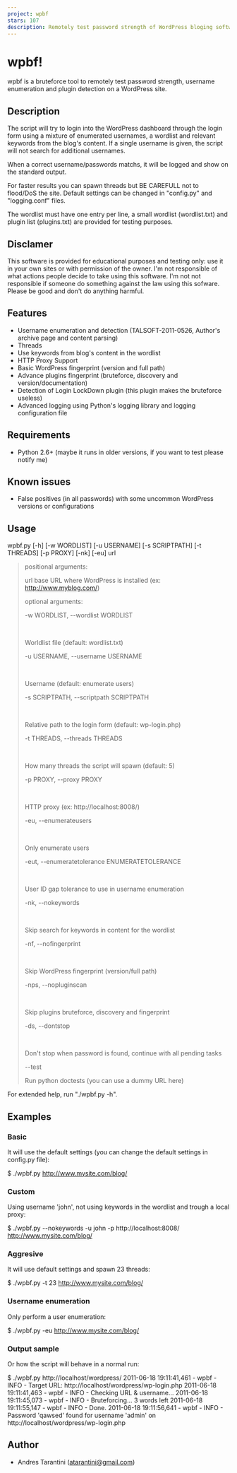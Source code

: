 ```yaml
---
project: wpbf
stars: 107
description: Remotely test password strength of WordPress bloging software
---
```


wpbf!
=====

wpbf is a bruteforce tool to remotely test password strength, username enumeration and plugin detection on a WordPress site.

Description
-----------

The script will try to login into the WordPress dashboard through the login form using a mixture of enumerated usernames, a wordlist and relevant keywords from the blog's content. If a single username is given, the script will not search for additional usernames.

When a correct username/passwords matchs, it will be logged and show on the standard output.

For faster results you can spawn threads but BE CAREFULL not to flood/DoS the site. Default settings can be changed in "config.py" and "logging.conf" files.

The wordlist must have one entry per line, a small wordlist (wordlist.txt) and plugin list (plugins.txt) are provided for testing purposes.

Disclamer
---------

This software is provided for educational purposes and testing only: use it in your own sites or with permission of the owner. I'm not responsible of what actions people decide to take using this software. I'm not not responsible if someone do something against the law using this sofware. Please be good and don't do anything harmful.

Features
--------

-   Username enumeration and detection (TALSOFT-2011-0526, Author's archive page and content parsing)
-   Threads
-   Use keywords from blog's content in the wordlist
-   HTTP Proxy Support
-   Basic WordPress fingerprint (version and full path)
-   Advance plugins fingerprint (bruteforce, discovery and version/documentation)
-   Detection of Login LockDown plugin (this plugin makes the bruteforce useless)
-   Advanced logging using Python's logging library and logging configuration file

Requirements
------------

-   Python 2.6+ (maybe it runs in older versions, if you want to test please notify me)

Known issues
------------

-   False positives (in all passwords) with some uncommon WordPress versions or configurations

Usage
-----

wpbf.py \[-h\] \[-w WORDLIST\] \[-u USERNAME\] \[-s SCRIPTPATH\] \[-t THREADS\] \[-p PROXY\] \[-nk\] \[-eu\] url

> positional arguments:
> 
> url base URL where WordPress is installed (ex: http://www.myblog.com/)
> 
> optional arguments:
> 
> \-w WORDLIST, \--wordlist WORDLIST
> 
>  
> 
> Worldlist file (default: wordlist.txt)
> 
> \-u USERNAME, \--username USERNAME
> 
>  
> 
> Username (default: enumerate users)
> 
> \-s SCRIPTPATH, \--scriptpath SCRIPTPATH
> 
>  
> 
> Relative path to the login form (default: wp-login.php)
> 
> \-t THREADS, \--threads THREADS
> 
>  
> 
> How many threads the script will spawn (default: 5)
> 
> \-p PROXY, \--proxy PROXY
> 
>  
> 
> HTTP proxy (ex: http://localhost:8008/)
> 
> \-eu, \--enumerateusers
> 
>  
> 
> Only enumerate users
> 
> \-eut, \--enumeratetolerance ENUMERATETOLERANCE
> 
>  
> 
> User ID gap tolerance to use in username enumeration
> 
> \-nk, \--nokeywords
> 
>  
> 
> Skip search for keywords in content for the wordlist
> 
> \-nf, \--nofingerprint
> 
>  
> 
> Skip WordPress fingerprint (version/full path)
> 
> \-nps, \--nopluginscan
> 
>  
> 
> Skip plugins bruteforce, discovery and fingerprint
> 
> \-ds, \--dontstop
> 
>  
> 
> Don't stop when password is found, continue with all pending tasks
> 
> \--test
> 
> Run python doctests (you can use a dummy URL here)

For extended help, run "./wpbf.py -h".

Examples
--------

### Basic

It will use the default settings (you can change the default settings in config.py file):

$ ./wpbf.py http://www.mysite.com/blog/

### Custom

Using username 'john', not using keywords in the wordlist and trough a local proxy:

$ ./wpbf.py --nokeywords -u john -p http://localhost:8008/ http://www.mysite.com/blog/

### Aggresive

It will use default settings and spawn 23 threads:

$ ./wpbf.py -t 23 http://www.mysite.com/blog/

### Username enumeration

Only perform a user enumeration:

$ ./wpbf.py -eu http://www.mysite.com/blog/

### Output sample

Or how the script will behave in a normal run:

$ ./wpbf.py http://localhost/wordpress/
2011-06-18 19:11:41,461 - wpbf - INFO - Target URL: http://localhost/wordpress/wp-login.php
2011-06-18 19:11:41,463 - wpbf - INFO - Checking URL & username...
2011-06-18 19:11:45,073 - wpbf - INFO - Bruteforcing...
3 words left
2011-06-18 19:11:55,147 - wpbf - INFO - Done.
2011-06-18 19:11:56,641 - wpbf - INFO - Password 'qawsed' found for username 'admin' on http://localhost/wordpress/wp-login.php

Author
------

-   Andres Tarantini (atarantini@gmail.com)
